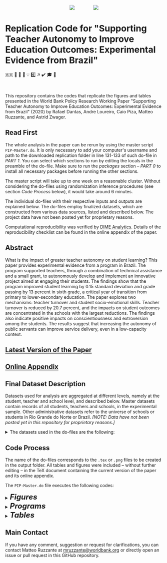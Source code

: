 
<p align="center">
	<img src="https://github.com/worldbank/brazil-pip-education/raw/master/img/WB_logo.png?raw=true")>
	&nbsp;&nbsp;&nbsp;&nbsp;&nbsp;&nbsp;&nbsp;&nbsp;&nbsp;&nbsp;&nbsp;&nbsp;&nbsp;
	<img src="https://github.com/worldbank/brazil-pip-education/raw/master/img/i2i.png?raw=true")
</p>

# Replication Code for "Supporting Teacher Autonomy to Improve Education Outcomes: Experimental Evidence from Brazil"
<span>&#x1f1e7;&#x1f1f7;</span> :school: :school_satchel: :book: :bulb: :six: :arrow_upper_right: :heavy_check_mark: :mortar_board: :money_with_wings:

&nbsp;

This repository contains the codes that replicate the figures and tables presented in the World Bank Policy Research Working Paper "Supporting Teacher Autonomy to Improve Education Outcomes: Experimental Evidence from Brazil" (2020) by Rafael Dantas, Andre Loureiro, Caio Piza, Matteo Ruzzante, and Astrid Zwager.


## Read First
The whole analysis in the paper can be rerun by using the master script `PIP-Master.do`. It is only necessary to add your computer's username and path to the downloaded replication folder in line 131-133 of such do-file in *PART 1*.
You can select which sections to run by editing the locals in the preamble of the do-file. Make sure to run the *packages* section &ndash; *PART 0* to install all necessary packages before running the other sections.

The master script will take up to one week on a reasonable cluster. Without considering the do-files using randomization inference procedures (see section *Code Process* below), it would take around 6 minutes.

The individual do-files with their respective inputs and outputs are explained below.
The do-files employ finalized datasets, which are constructed from various data sources, listed and described below.
The project data have not been posted yet for proprietary reasons.

Computational reproducibility was verified by [DIME Analytics](https://worldbank.github.io/dimeanalytics/code-review/). Details of the reproducibility checklist can be found in the online appendix of the paper.


## Abstract
What is the impact of greater teacher autonomy on student learning? This paper provides experimental evidence from a program in Brazil. The program supported teachers, through a combination of technical assistance and a small grant, to autonomously develop and implement an innovative project aimed at engaging their students. The findings show that the program improved student learning by 0.15 standard deviation and grade passing by 13 percent in sixth grade, a critical year of transition from primary to lower-secondary education. The paper explores two mechanisms: teacher turnover and student socio-emotional skills. Teacher turnover is reduced by 20.7 percent, and the impacts on student outcomes are concentrated in the schools with the largest reductions. The findings also indicate positive impacts on conscientiousness and extroversion among the students. The results suggest that increasing the autonomy of public servants can improve service delivery, even in a low-capacity context.


## [Latest Version of the Paper](https://github.com/worldbank/brazil-pip-education/blob/master/pip.pdf)

## [Online Appendix](https://github.com/worldbank/brazil-pip-education/blob/master/pip_app.pdf)


## Final Dataset Description
Datasets used for analysis are aggregated at different levels, namely at the student, teacher and school level, and described below.
Master datasets contain records of all students, teachers and schools, in the experimental sample.
Other administrative datasets refer to the universe of schools or students in Rio Grande do Norte or Brazil.
*[NOTE: Data have not been posted yet in this repository for proprietary reasons.]*

<details>
	<summary>The datasets used in the do-files are the following:</summary>
	<ol>
		<li><code>original_sample.dta</code> contains the list of students and schools in the experimental sample. Source: project.</li>
		<li><code>master_studentlevel.dta</code> contains all the information at the student level. Sources: project, State Secretariat of Education (SEE) of Rio Grande do Norte (RN), <em>Instituto Nacional de Estudos e Pesquisas Educacionais Anísio Teixeira</em> (INEP) school census, <em>Sistema Integrado de Gestão da Educação</em> (SIGEduc) portal.</li>
		<li><code>master_schoollevel.dta</code>  contains all the information at the school level and the averages of numeric variables at the student level. Sources: project, SEE of RN, INEP school census, SIGEduc portal.</li>
		<li><code>master_teacherlevel.dta</code> contains all the information at the teacher level. Turnover dummies are in wide format at the teacher level. Sources: 2016 and 2017 INEP teacher censuses.</li>
		<li><code>scores_rescaled_ProvaBrasil.dta</code> contains test scores data rescaled by <em>Sistema de Avaliação da Educação Básica</em> (SAEB) or <em>Prova Brasil</em>. Source: SEE of RN.</li>
		<li><code>rates_panel.dta</code> is a panel of progression rates of schools in the experimental sample, containing also grades which were not targeted by the project, from 2015 to 2017. Source: SIGEduc.</li>
		<li><code>RN_students_panel.dta</code> is a panel of all students from RN created with census data from 2011 to 2017. Sources: 2011 to 2017 INEP school censuses. Raw data can be downloaded from <a href="http://portal.inep.gov.br/microdados" rel="nofollow">http://portal.inep.gov.br/microdados</a>.</li>
		<li><code>RN_salaries_2016.dta</code> contains data on 2016 salaries for RN. Source: <em>Relação Anual de Informações Sociais</em> (RAIS) from Ministry of Labour and Employment.</li>
		<li><code>Brazil_school_indicators.dta</code> contains school indicators, such as progression rates, age-grade distorsion and teacher permanence index, for all schools in Brazil from 2015 to 2017.  Source: INEP 2015-2017 school indicators. Raw data can be downloaded from <a href="http://portal.inep.gov.br/indicadores-educacionais" rel="nofollow">http://portal.inep.gov.br/indicadores-educacionais</a>.</li>
		<li><code>Brazil_rates.dta</code> contains progress rates by grade and state in Brazil. Source: INEP 2015 state indicators.</li>
		<li><code>Brazil_ProvaBrasil.dta</code> contains average SAEB scores for Brazil and RN by grade in 2013 and 2017. Source: INEP.</li>
		<li><code>Brazil_IDEB.dta</code> contains average state-school IDEBs by state in Brazil. Source: INEP. Raw data can be downloaded from <a href="http://ideb.inep.gov.br/" rel="nofollow">http://ideb.inep.gov.br/</a>.</li>
	</ol>
	<p>Datasets (1)-(6) are specific to the project evaluated in this paper, while (7)-(12) are information general to the school system and job market of RN and Brazil.</p>
</details>

##  Code Process
The name of the do-files corresponds to the `.tex` or `.png` files to be created in the output folder.
All tables and figures were included &ndash; without further editing &ndash; in the TeX document containing the current version of the paper and its online appendix.

The `PIP-Master.do` file executes the following codes:

<details title="figures">
	<summary>
		<font size="5">
			<strong><em>
				Figures
			</strong></em>
		</font>
	</summary>
	<ol>
		<li><code>fig1-retention_grade6.do</code> uses <code>RN_students_panel.dta</code> and plots Figure 1 – Panels (a) and (b).</li>
		<li><code>fig2-implementation_byGrade.do</code> uses <code>master_schoollevel.dta</code> and plots Figure 2.</li>
		<li><code>figA1-IDEB_byState.do</code> uses <code>Brazil_IDEB.dta</code> and plots Figure A1.</li>
		<li><code>figA2-grade_comparison.do</code> uses <code>RN_rates.dta</code> and plots Figure A2.</li>
		<li><code>figA3-grant.do</code> uses <code>master_schoollevel.dta</code> and plots Figure A3.</li>
		<li>Figure A4 is produced by the R-script <code>figA4-treat_map.R</code>. This code uses identified data on schools (which is not part of the final datasets) and requires you to have a Google API key to retrieve the base map. <em>[NOTE: The figure produced by R was then manually cropped and the clarity of the image adapted.]</em>.</li>
		<li><code>figA5-predict_participation.do</code> uses <code>master_studentlevel.dta</code> and plots Figure A5.</li>
		<li><code>figA6-qreg_media_grade6.do</code> uses <code>master_studentlevel.dta</code>, estimates and plots Figure A6.</li>
		<li><code>figA7a-kdensity_grade6_byGender.do</code> uses <code>master_studentlevel.dta</code>, estimates and plots Figure A7 – Panel (a).</li>
		<li><code>figA7b-qreg_media_grade6_byGender.do</code> uses <code>master_studentlevel.dta</code>, estimates and plots Figure A7 – Panel (b).</li>
		<li><code>figA8-scatter_test_socio.do</code> uses <code>master_studentelevel.dta</code>, estimates and plots Figure A8 – Panels (a) and (b).</li>
		<li><code>figA9-itt_ProvaBrasil.do</code> uses <code>Brazil_ProvaBrasil.dta</code> and <code>scores_rescaled_ProvaBrasil.dta</code>, estimates and plots Figures A9 – Panels (a) and (b).</li>
		<li><code>figA10-itt_IDEB.do</code> uses <code>master_schoollevel.dta</code> and <code>Brazil_IDEB.dta</code>, estimates and plots Figure A10.</li>
		<li><code>figB1-kdensity_wage.do</code> uses <code>RN_salaries_2016.dta</code> and estimates and plots Figure B1.</li>
		<li><code>figC1-qreg_bySubject_grade6.do</code> uses <code>master_studentlevel.dta</code> estimates and plots Figure C1 – Panels (a), (b), (c), and (d).</li>
	</ol>
</details>

<details title="program">
	<summary>
		<font size="5">
			<strong><em>
				Programs
			</strong></em>
		</font>
	</summary>
	<ol>
	<li><code>blockdim.ado</code> defines a command to estimate block difference-in-means regressions. This is then employed in <code>tabC2-test_studentlevel_DIM.do</code> and <code>tabC10-socio_studentlevel_DIM.do</code>.</li>
	</ol>
</details>

<details title="tables">
	<summary>
		<font size="5">
			<strong><em>
				Tables
			</strong></em>
		</font>
	</summary>
	<ol>
		<li><code>tab1-sample.do</code> uses <code>original_sample.dta</code> and produces Table 1.</li>
		<li><code>tab2-baltab.do</code> uses <code>master_schoollevel.dta</code>, <code>master_teacherlevel.dta</code> and <code>master_studentlevel.dta</code>, estimates and produces Table 2 <em>[NOTE: This code may take a long time as it employs randomization inference techniques with 10,000 replications.]</em>.</li>
		<li><code>tab3-test_studentlevel.do</code> uses <code>master_studentlevel.dta</code>, estimates and produces Table 3.</li>
		<li><code>tab4-promotion.do</code> uses <code>master_schoollevel.dta</code>, estimates and produces Table 4.</li>
		<li><code>tab5-turnover_teacherlevel.do</code> uses <code>master_teacherlevel.dta</code>, estimates and produces Table 5.</li>
		<li><code>tab6-turnover.do</code> uses <code>master_studentlevel.dta</code>, <code>RN_students_panel.dta</code> and <code>master_teacherlevel.dta</code>, estimates and produces Table 6.</li>
		<li><code>tab7-spillover_other_grades.do</code> uses <code>RN_students_panel.dta</code> and <code>master_teacherlevel.dta</code>, estimates and produces Table 7.</li>
		<li><code>tab8-socio_studentlevel.do</code> uses <code>master_studentlevel.dta</code>, estimates and produces Table 8.</li>
		<li><code>tabA1-correlates_turnover.do</code> uses <code>Brazil_school_indicators.dta</code>, estimates and produces Table A1.</li>
		<li><code>tabA2-baltab_participation.do</code> uses <code>master_studentlevel.dta</code>, estimates and produces Table A2. <em>[NOTE: This code may take a long time as it employs randomization inference techniques with 10,000 replications.]</em>.</li>
		<li><code>tabA3,4-baltab_test_takers_schoollevel.do</code> uses uses <code>master_schoollevel.dta</code>, <code>master_teacherlevel.dta</code> and <code>master_studentlevel.dta</code>, estimates and produces Tables A3 and A4. <em>[NOTE: This code may take a long time as it employs randomization inference techniques with 10,000 replications.]</em>.</li>
		<li><code>tabA5-promotion_het_gender.do</code> uses <code>RN_students_panel.dta</code>, estimates and produces Table A5.</li>
		<li><code>tabA6-promotion_het.do</code> uses <code>master_schoollevel.dta</code>, estimates and produces Table A6.</li>
		<li><code>tabA7-retention_grade6_regs.do</code> estimates and produces Table A7.</li>
		<li><code>tabA8-predict_implementation.do</code> uses <code>master_schoollevel.dta</code>, estimates and produces Table A8.</li>
		<li><code>tabA9-clearance_certificate.do</code> uses <code>master_schoollevel.dta</code>, estimates and produces Table A9.</li>
		<li><code>tabB1-IDEB_schoollevel.do</code> uses <code>master_schoollevel.dta</code>, estimates and produces Table B1.</li>
		<li><code>tabC1-test_studentlevel_ctrl.do</code> uses <code>master_studentlevel.dta</code>, estimates and produces Table C1.</li>
		<li><code>tabC2-test_studentlevel_DIM.do</code> uses <code>master_studentlevel.dta</code>, estimates and produces Table C2.</li>
		<li><code>tabC3-test_studentlevel_IWE.do</code> uses <code>master_studentlevel.dta</code>, estimates and produces Table C3.</li>
		<li><code>tabC4-test_studentlevel_RWE.do</code> uses <code>master_studentlevel.dta</code>, estimates and produces Table C4.</li>
		<li><code>tabC5-test_schoollevel.do</code> uses <code>master_schoollevel.dta</code>, estimates and produces Table C5.</li>
		<li><code>tabC6-test_rescaled_studentlevel.do</code> uses <code>scores_rescaled_ProvaBrasil.dta</code>, estimates and produces Table C6.</li>
		<li><code>tabC7-promotion_other_grades.do</code> uses <code>rates_panel.dta</code>, <code>master_schoollevel.dta</code> and <code>RN_students_panel.dta</code>, estimates and produces Table C7.</li>
		<li><code>tabC8-het_spillover_other_grades.do</code> uses <code>master_teacherlevel.dta</code>, <code>RN_students_panel.dta</code> and <code>master_schoollevel.dta</code>, estimates and produces Table C8.</li>
		<li><code>tabC9-socio_studentlevel_ctrl.do</code> uses <code>master_studentlevel.dta</code>, estimates and produces Table C9.</li>
		<li><code>tabC10-socio_studentlevel_DIM.do</code> uses <code>master_studentlevel.dta</code>, estimates and produces Table C10.</li>
		<li><code>tabC11-socio_studentlevel_IWE.do</code> uses <code>master_studentlevel.dta</code>, estimates and produces Table C11.</li>
		<li><code>tabC12-socio_studentlevel_RWE.do</code> uses <code>master_studentlevel.dta</code>, estimates and produces Table C12.</li>
		<li><code>tabC13-socio_schoollevel.do</code> uses <code>master_schoollevel.dta</code>, estimates and produces Table C13.</li>
	</ol>
</details>

## Main Contact
If you have any comment, suggestion or request for clarifications, you can contact Matteo Ruzzante at <a href="mailto:mruzzante@worldbank.org">mruzzante@worldbank.org</a> or directly open an issue or pull request in this GitHub repository.</p>
